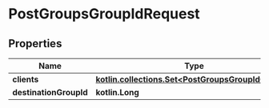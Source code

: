 
# PostGroupsGroupIdRequest

## Properties
| Name | Type | Description | Notes |
| ------------ | ------------- | ------------- | ------------- |
| **clients** | [**kotlin.collections.Set&lt;PostGroupsGroupIdClients&gt;**](PostGroupsGroupIdClients.md) |  |  [optional] |
| **destinationGroupId** | **kotlin.Long** |  |  [optional] |




